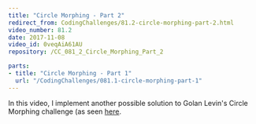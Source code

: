 ```yaml
---
title: "Circle Morphing - Part 2"
redirect_from: CodingChallenges/81.2-circle-morphing-part-2.html
video_number: 81.2
date: 2017-11-08
video_id: 0veqAiA61AU
repository: /CC_081_2_Circle_Morphing_Part_2

parts:
- title: "Circle Morphing - Part 1"
  url: "/CodingChallenges/081.1-circle-morphing-part-1"
---
```


In this video, I implement another possible solution to Golan Levin's Circle Morphing challenge (as seen [here](https://youtu.be/mvgcNOX8JGQ).
